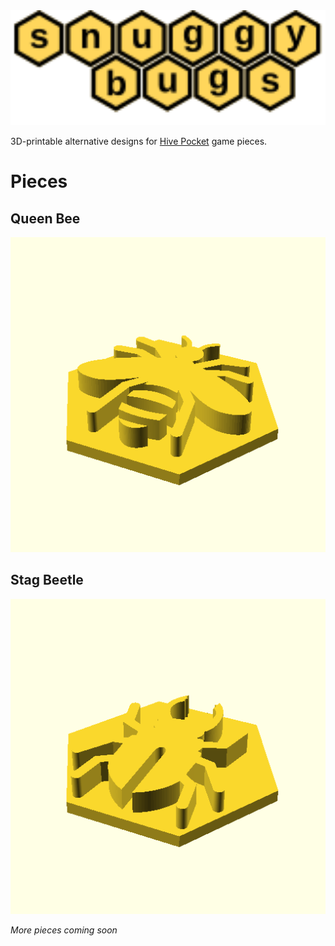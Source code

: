 <img alt="Snuggy Bugs" src="https://raw.githubusercontent.com/tasssinclair/snuggy-bugs/main/logo.svg" width="600"/>

3D-printable alternative designs for <a href="https://www.gen42.com/games/hive-pocket">Hive Pocket</a> game pieces.

# Pieces
## Queen Bee
<img src="https://raw.githubusercontent.com/tasssinclair/snuggy-bugs/main/bee.png" />

## Stag Beetle
<img src="https://raw.githubusercontent.com/tasssinclair/snuggy-bugs/main/beetle.png" />

*More pieces coming soon*